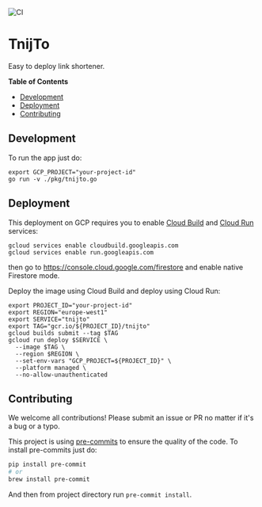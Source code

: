 ![CI](https://github.com/turbaszek/tnijto/workflows/CI/badge.svg?branch=master)

# TnijTo

Easy to deploy link shortener.


<!-- START doctoc generated TOC please keep comment here to allow auto update -->
<!-- DON'T EDIT THIS SECTION, INSTEAD RE-RUN doctoc TO UPDATE -->
**Table of Contents**

- [Development](#development)
- [Deployment](#deployment)
- [Contributing](#contributing)

<!-- END doctoc generated TOC please keep comment here to allow auto update -->

## Development

To run the app just do:
```shell
export GCP_PROJECT="your-project-id"
go run -v ./pkg/tnijto.go
```

## Deployment

This deployment on GCP requires you to enable [Cloud Build](https://cloud.google.com/cloud-build)
and [Cloud Run](https://cloud.google.com/run) services:
```shell
gcloud services enable cloudbuild.googleapis.com
gcloud services enable run.googleapis.com
```
then go to https://console.cloud.google.com/firestore and enable native Firestore mode.

Deploy the image using Cloud Build and deploy using Cloud Run:
```shell
export PROJECT_ID="your-project-id"
export REGION="europe-west1"
export SERVICE="tnijto"
export TAG="gcr.io/${PROJECT_ID}/tnijto"
gcloud builds submit --tag $TAG
gcloud run deploy $SERVICE \
  --image $TAG \
  --region $REGION \
  --set-env-vars "GCP_PROJECT=${PROJECT_ID}" \
  --platform managed \
  --no-allow-unauthenticated
```

<!--
If you wish to limit access to authenticated user run
```shell
gcloud run services add-iam-policy-binding $SERVICE \
  --member="allAuthenticatedUsers" \
  --role="roles/run.invoker" \
  --platform managed \
  --region $REGION
```

To limit access to people from single domain run
```shell
export DOMAIN="google.com"
gcloud run services add-iam-policy-binding $SERVICE \
  --member="domain:${DOMAIN} \
  --role="roles/run.invoker" \
  --platform managed \
  --region $REGION
```
-->

## Contributing

We welcome all contributions! Please submit an issue or PR no matter if it's a bug or a typo.

This project is using [pre-commits](https://pre-commit.com) to ensure the
quality of the code. To install pre-commits just do:
```bash
pip install pre-commit
# or
brew install pre-commit
```
And then from project directory run `pre-commit install`.
